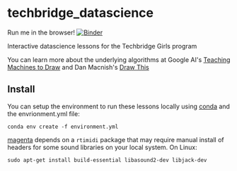 # techbridge_datascience

Run me in the browser! [![Binder](https://mybinder.org/badge_logo.svg)](https://mybinder.org/v2/gh/wesleybeckner/techbridge_datascience/master)

Interactive datascience lessons for the Techbridge Girls program

You can learn more about the underlying algorithms at Google AI's [Teaching Machines to Draw](https://ai.googleblog.com/2017/04/teaching-machines-to-draw.html) and Dan Macnish's [Draw This](https://danmacnish.com/2018/07/01/draw-this/)

## Install

You can setup the environment to run these lessons locally using [conda](https://conda.io/docs/user-guide/tasks/manage-environments.html#creating-an-environment-from-an-environment-yml-file) and the envrionment.yml file:

```
conda env create -f environment.yml
```

[magenta](https://github.com/tensorflow/magenta#installation) depends on a `rtimidi` package that may require manual install of headers for some sound libraries on your local system. On Linux:

```
sudo apt-get install build-essential libasound2-dev libjack-dev
```


